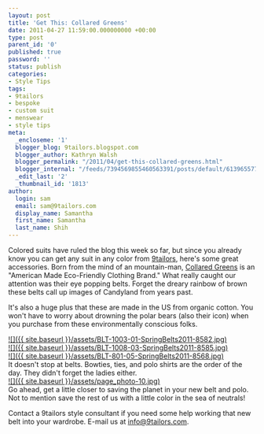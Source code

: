 ```yaml
---
layout: post
title: 'Get This: Collared Greens'
date: 2011-04-27 11:59:00.000000000 +00:00
type: post
parent_id: '0'
published: true
password: ''
status: publish
categories:
- Style Tips
tags:
- 9tailors
- bespoke
- custom suit
- menswear
- style tips
meta:
  _encloseme: '1'
  blogger_blog: 9tailors.blogspot.com
  blogger_author: Kathryn Walsh
  blogger_permalink: "/2011/04/get-this-collared-greens.html"
  blogger_internal: "/feeds/7394569855460563391/posts/default/6139655771903823517"
  _edit_last: '2'
  _thumbnail_id: '1813'
author:
  login: sam
  email: sam@9tailors.com
  display_name: Samantha
  first_name: Samantha
  last_name: Shih
---
```

Colored suits have ruled the blog this week so far, but since you already know you can get any suit in any color from [9tailors](http://www.blogger.com/www.9tailors.com), here's some great accessories. Born from the mind of an mountain-man, [Collared Greens](http://www.collaredgreens.com/) is an "American Made Eco-Friendly Clothing Brand." What really caught our attention was their eye popping belts. Forget the dreary rainbow of brown these belts call up images of Candyland from years past.

It's also a huge plus that these are made in the US from organic cotton. You won't have to worry about drowning the polar bears (also their icon) when you purchase from these environmentally conscious folks.

[![]({{ site.baseurl }}/assets/BLT-1003-01-SpringBelts2011-8582.jpg)](http://2.bp.blogspot.com/-fIiCL-RwrVc/TbgHPxv0pEI/AAAAAAAAARo/IAS0K7ZsoXw/s1600/BLT-1003-01-SpringBelts2011-8582.jpg)  
[![]({{ site.baseurl }}/assets/BLT-1008-03-SpringBelts2011-8585.jpg)](http://3.bp.blogspot.com/-VGcyef4qLMg/TbgHP1g58dI/AAAAAAAAARg/0PY0PHE5OT4/s1600/BLT-1008-03-SpringBelts2011-8585.jpg)  
[![]({{ site.baseurl }}/assets/BLT-801-05-SpringBelts2011-8568.jpg)](http://2.bp.blogspot.com/-MlCF92WZ1LE/TbgHPjBxSVI/AAAAAAAAARY/Co2KLoeNHQc/s1600/BLT-801-05-SpringBelts2011-8568.jpg)  
It doesn't stop at belts. Bowties, ties, and polo shirts are the order of the day. They didn't forget the ladies either.  
[![]({{ site.baseurl }}/assets/page_photo-10.jpg)](http://1.bp.blogspot.com/-obmpc-yM9Ao/TbgHQUORRdI/AAAAAAAAARw/Whwkgh0y7gU/s1600/page_photo-10.jpg)  
Go ahead, get a little closer to saving the planet in your new belt and polo. Not to mention save the rest of us with a little color in the sea of neutrals!

Contact a 9tailors style consultant if you need some help working that new belt into your wardrobe. E-mail us at [info@9tailors.com](mailto:info@9tailors.com).